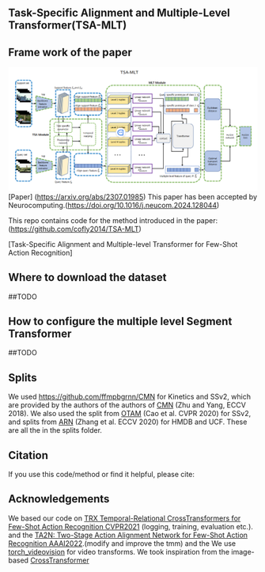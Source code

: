 ##  Task-Specific Alignment and Multiple-Level Transformer(TSA-MLT)

## Frame work of the paper
![img.png](img.png)
[Paper] (https://arxiv.org/abs/2307.01985)
        This paper has been accepted by Neurocomputing.(https://doi.org/10.1016/j.neucom.2024.128044)

This repo contains code for the method introduced in the paper:
(https://github.com/cofly2014/TSA-MLT)

[Task-Specific Alignment and Multiple-level Transformer for Few-Shot Action Recognition]

## Where to download the dataset

##TODO

## How to configure the multiple level Segment Transformer
##TODO


## Splits
We used https://github.com/ffmpbgrnn/CMN for Kinetics and SSv2, which are provided by the authors of the authors of [CMN](https://openaccess.thecvf.com/content_ECCV_2018/papers/Linchao_Zhu_Compound_Memory_Networks_ECCV_2018_paper.pdf) (Zhu and Yang, ECCV 2018). We also used the split from [OTAM](https://openaccess.thecvf.com/content_CVPR_2020/papers/Cao_Few-Shot_Video_Classification_via_Temporal_Alignment_CVPR_2020_paper.pdf) (Cao et al. CVPR 2020) for SSv2, and splits from [ARN](https://www.ecva.net/papers/eccv_2020/papers_ECCV/papers/123500511.pdf) (Zhang et al. ECCV 2020) for HMDB and UCF.  These are all the in the splits folder.


## Citation
If you use this code/method or find it helpful, please cite:



## Acknowledgements

We based our code on [TRX  Temporal-Relational CrossTransformers for Few-Shot Action Recognition CVPR2021](https://github.com/tobyperrett/TRX) (logging, training, evaluation etc.). 
and the [TA2N: Two-Stage Action Alignment Network for Few-Shot Action Recognition AAAI2022](https://github.com/R00Kie-Liu/TA2N).(modify and improve the tmm)
and the [](https://github.com/gpeyre/SinkhornAutoDiff )
We use [torch_videovision](https://github.com/hassony2/torch_videovision) for video transforms. 
We took inspiration from the image-based [CrossTransformer](https://proceedings.neurips.cc/paper/2020/file/fa28c6cdf8dd6f41a657c3d7caa5c709-Paper.pdf) 

